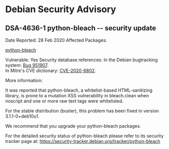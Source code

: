 
Debian Security Advisory
========================


DSA-4636-1 python-bleach -- security update
-------------------------------------------



Date Reported:
28 Feb 2020
Affected Packages:

[python-bleach](https://packages.debian.org/src:python-bleach)

Vulnerable:
Yes
Security database references:
In the Debian bugtracking system: [Bug 951907](https://bugs.debian.org/cgi-bin/bugreport.cgi?bug=951907).  
In Mitre's CVE dictionary: [CVE-2020-6802](https://security-tracker.debian.org/tracker/CVE-2020-6802).  

More information:

It was reported that python-bleach, a whitelist-based HTML-sanitizing
library, is prone to a mutation XSS vulnerability in bleach.clean when
noscript and one or more raw text tags were whitelisted.


For the stable distribution (buster), this problem has been fixed in
version 3.1.1-0+deb10u1.


We recommend that you upgrade your python-bleach packages.


For the detailed security status of python-bleach please refer to its
security tracker page at:
<https://security-tracker.debian.org/tracker/python-bleach>





